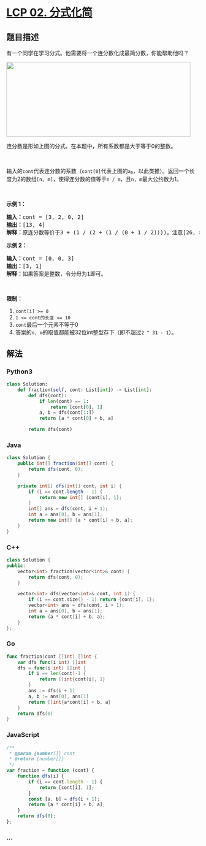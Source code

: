 # [LCP 02. 分式化简](https://leetcode.cn/problems/deep-dark-fraction)

## 题目描述

<!-- 这里写题目描述 -->

<p>有一个同学在学习分式。他需要将一个连分数化成最简分数，你能帮助他吗？</p>

<p><img alt="" src="https://fastly.jsdelivr.net/gh/doocs/leetcode@main/lcp/LCP%2002.%20分式化简/images/fraction_example_1.jpg" style="height: 195px; width: 480px;" /></p>

<p>连分数是形如上图的分式。在本题中，所有系数都是大于等于0的整数。</p>

<p> </p>

<p>输入的<code>cont</code>代表连分数的系数（<code>cont[0]</code>代表上图的<code>a<sub>0</sub></code>，以此类推）。返回一个长度为2的数组<code>[n, m]</code>，使得连分数的值等于<code>n / m</code>，且<code>n, m</code>最大公约数为1。</p>

<p> </p>

<p><strong>示例 1：</strong></p>

<pre>
<strong>输入：</strong>cont = [3, 2, 0, 2]
<strong>输出：</strong>[13, 4]
<strong>解释：</strong>原连分数等价于3 + (1 / (2 + (1 / (0 + 1 / 2))))。注意[26, 8], [-13, -4]都不是正确答案。</pre>

<p><strong>示例 2：</strong></p>

<pre>
<strong>输入：</strong>cont = [0, 0, 3]
<strong>输出：</strong>[3, 1]
<strong>解释：</strong>如果答案是整数，令分母为1即可。</pre>

<p> </p>

<p><strong>限制：</strong></p>

<ol>
	<li><code>cont[i] >= 0</code></li>
	<li><code>1 <= cont的长度 <= 10</code></li>
	<li><code>cont</code>最后一个元素不等于0</li>
	<li>答案的<code>n, m</code>的取值都能被32位int整型存下（即不超过<code>2 ^ 31 - 1</code>）。</li>
</ol>

## 解法

<!-- 这里可写通用的实现逻辑 -->

<!-- tabs:start -->

### **Python3**

<!-- 这里可写当前语言的特殊实现逻辑 -->

```python
class Solution:
    def fraction(self, cont: List[int]) -> List[int]:
        def dfs(cont):
            if len(cont) == 1:
                return [cont[0], 1]
            a, b = dfs(cont[1:])
            return [a * cont[0] + b, a]

        return dfs(cont)
```

### **Java**

<!-- 这里可写当前语言的特殊实现逻辑 -->

```java
class Solution {
    public int[] fraction(int[] cont) {
        return dfs(cont, 0);
    }

    private int[] dfs(int[] cont, int i) {
        if (i == cont.length - 1) {
            return new int[] {cont[i], 1};
        }
        int[] ans = dfs(cont, i + 1);
        int a = ans[0], b = ans[1];
        return new int[] {a * cont[i] + b, a};
    }
}
```

### **C++**

```cpp
class Solution {
public:
    vector<int> fraction(vector<int>& cont) {
        return dfs(cont, 0);
    }

    vector<int> dfs(vector<int>& cont, int i) {
        if (i == cont.size() - 1) return {cont[i], 1};
        vector<int> ans = dfs(cont, i + 1);
        int a = ans[0], b = ans[1];
        return {a * cont[i] + b, a};
    }
};
```

### **Go**

```go
func fraction(cont []int) []int {
	var dfs func(i int) []int
	dfs = func(i int) []int {
		if i == len(cont)-1 {
			return []int{cont[i], 1}
		}
		ans := dfs(i + 1)
		a, b := ans[0], ans[1]
		return []int{a*cont[i] + b, a}
	}
	return dfs(0)
}
```

### **JavaScript**

```js
/**
 * @param {number[]} cont
 * @return {number[]}
 */
var fraction = function (cont) {
    function dfs(i) {
        if (i == cont.length - 1) {
            return [cont[i], 1];
        }
        const [a, b] = dfs(i + 1);
        return [a * cont[i] + b, a];
    }
    return dfs(0);
};
```

### **...**

```

```

<!-- tabs:end -->
